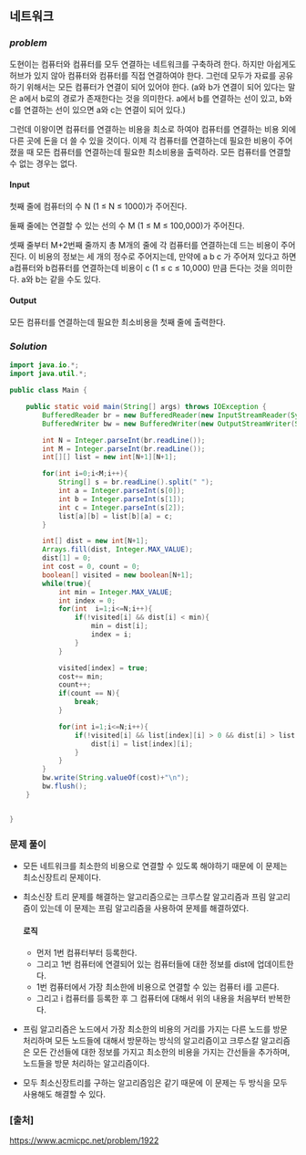 ## **네트워크**


### ***problem***
도현이는 컴퓨터와 컴퓨터를 모두 연결하는 네트워크를 구축하려 한다. 하지만 아쉽게도 허브가 있지 않아 컴퓨터와 컴퓨터를 직접 연결하여야 한다. 그런데 모두가 자료를 공유하기 위해서는 모든 컴퓨터가 연결이 되어 있어야 한다. (a와 b가 연결이 되어 있다는 말은 a에서 b로의 경로가 존재한다는 것을 의미한다. a에서 b를 연결하는 선이 있고, b와 c를 연결하는 선이 있으면 a와 c는 연결이 되어 있다.)

그런데 이왕이면 컴퓨터를 연결하는 비용을 최소로 하여야 컴퓨터를 연결하는 비용 외에 다른 곳에 돈을 더 쓸 수 있을 것이다. 이제 각 컴퓨터를 연결하는데 필요한 비용이 주어졌을 때 모든 컴퓨터를 연결하는데 필요한 최소비용을 출력하라. 모든 컴퓨터를 연결할 수 없는 경우는 없다.

#### **Input**
첫째 줄에 컴퓨터의 수 N (1 ≤ N ≤ 1000)가 주어진다.

둘째 줄에는 연결할 수 있는 선의 수 M (1 ≤ M ≤ 100,000)가 주어진다.

셋째 줄부터 M+2번째 줄까지 총 M개의 줄에 각 컴퓨터를 연결하는데 드는 비용이 주어진다. 이 비용의 정보는 세 개의 정수로 주어지는데, 만약에 a b c 가 주어져 있다고 하면 a컴퓨터와 b컴퓨터를 연결하는데 비용이 c (1 ≤ c ≤ 10,000) 만큼 든다는 것을 의미한다. a와 b는 같을 수도 있다.

#### **Output**
모든 컴퓨터를 연결하는데 필요한 최소비용을 첫째 줄에 출력한다.

### ***Solution***
``` java
import java.io.*;
import java.util.*;

public class Main {

    public static void main(String[] args) throws IOException {
        BufferedReader br = new BufferedReader(new InputStreamReader(System.in));
        BufferedWriter bw = new BufferedWriter(new OutputStreamWriter(System.out));

        int N = Integer.parseInt(br.readLine());
        int M = Integer.parseInt(br.readLine());
        int[][] list = new int[N+1][N+1];

        for(int i=0;i<M;i++){
            String[] s = br.readLine().split(" ");
            int a = Integer.parseInt(s[0]);
            int b = Integer.parseInt(s[1]);
            int c = Integer.parseInt(s[2]);
            list[a][b] = list[b][a] = c;
        }

        int[] dist = new int[N+1];
        Arrays.fill(dist, Integer.MAX_VALUE);
        dist[1] = 0;
        int cost = 0, count = 0;
        boolean[] visited = new boolean[N+1];
        while(true){
            int min = Integer.MAX_VALUE;
            int index = 0;
            for(int  i=1;i<=N;i++){
                if(!visited[i] && dist[i] < min){
                    min = dist[i];
                    index = i;
                }
            }

            visited[index] = true;
            cost+= min;
            count++;
            if(count == N){
                break;
            }

            for(int i=1;i<=N;i++){
                if(!visited[i] && list[index][i] > 0 && dist[i] > list[index][i]){
                    dist[i] = list[index][i];
                }
            }
        }
        bw.write(String.valueOf(cost)+"\n");
        bw.flush();
    }


}


```
### **문제 풀이**
- 모든 네트워크를 최소한의 비용으로 연결할 수 있도록 해야하기 때문에 이 문제는 최소신장트리 문제이다.
- 최소신장 트리 문제를 해결하는 알고리즘으로는 크루스칼 알고리즘과 프림 알고리즘이 있는데 이 문제는 프림 알고리즘을 사용하여 문제를 해결하였다.

    #### 로직
    - 먼저 1번 컴퓨터부터 등록한다.
    - 그리고 1번 컴퓨터에 연결되어 있는 컴퓨터들에 대한 정보를 dist에 업데이트한다.
    - 1번 컴퓨터에서 가장 최소한에 비용으로 연결할 수 있는 컴퓨터 i를 고른다.
    - 그리고 i 컴퓨터를 등록한 후 그 컴퓨터에 대해서 위의 내용을 처음부터 반복한다.

- 프림 알고리즘은 노드에서 가장 최소한의 비용의 거리를 가지는 다른 노드를 방문 처리하며 모든 노드들에 대해서 방문하는 방식의 알고리즘이고 크루스칼 알고리즘은 모든 간선들에 대한 정보를 가지고 최소한의 비용을 가지는 간선들을 추가하며, 노드들을 방문 처리하는 알고리즘이다.
- 모두 최소신장트리를 구하는 알고리즘임은 같기 때문에 이 문제는 두 방식을 모두 사용해도 해결할 수 있다.

### **[출처]**
https://www.acmicpc.net/problem/1922